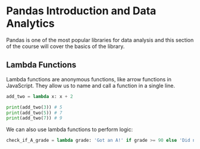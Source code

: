 # Pandas Introduction and Data Analytics

Pandas is one of the most popular libraries for data analysis
and this section of the course will cover the basics of the
library.

## Lambda Functions

Lambda functions are anonymous functions, like arrow functions
in JavaScript. They allow us to name and call a function in a
single line.

```python
add_two = lambda x: x + 2

print(add_two(3)) # 5
print(add_two(5)) # 7
print(add_two(7)) # 9
```

We can also use lambda functions to perform logic:

```python
check_if_A_grade = lambda grade: 'Got an A!' if grade >= 90 else 'Did not get an A...'
```
